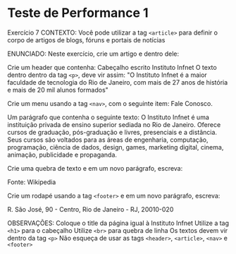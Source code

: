# Teste de Performance 1

Exercício 7
CONTEXTO:
Você pode utilizar a tag ``<article>`` para definir o corpo de artigos de blogs, fóruns e portais de notícias

ENUNCIADO:
Neste exercício, crie um artigo e dentro dele:

Crie um header que contenha:
Cabeçalho escrito Instituto Infnet
O texto dentro dentro da tag ``<p>``, deve vir assim:
"O Instituto Infnet é a maior faculdade de tecnologia do Rio de Janeiro, com mais de 27 anos de história e mais de 20 mil alunos formados"

Crie um menu usando a tag ``<nav>``, com o seguinte item:
Fale Conosco.

Um parágrafo que contenha o seguinte texto:
O Instituto Infnet é uma instituição privada de ensino superior sediada no Rio de Janeiro. Oferece cursos de graduação, pós-graduação e livres, presenciais e a distância. Seus cursos são voltados para as áreas de engenharia, computação, programação, ciência de dados, design, games, marketing digital, cinema, animação, publicidade e propaganda.

Crie uma quebra de texto e em um novo parágrafo, escreva:

Fonte: Wikipedia

Crie um rodapé usando a tag ``<footer>`` e em um novo parágrafo, escreva:

R. São José, 90 - Centro, Rio de Janeiro - RJ, 20010-020

OBSERVAÇÕES:
Coloque o title da página igual à Instituto Infnet
Utilize a tag ``<h1>`` para o cabeçalho
Utilize ``<br>`` para quebra de linha
Os textos devem vir dentro da tag ``<p>``
Não esqueça de usar as tags ``<header>``, ``<article>``, ``<nav>`` e ``<footer>``

